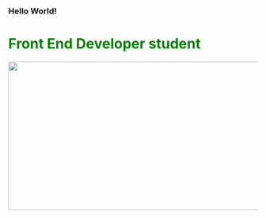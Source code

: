 ### Hello World!
<h1 style="color:green;">Front End Developer student </h1>
<img src="https://user-images.githubusercontent.com/94171464/151562552-39970616-3bd3-4df8-a474-a45c00e58869.gif" width= "1200" height="300">

<!--![Github gif bricks](https://user-images.githubusercontent.com/94171464/151562552-39970616-3bd3-4df8-a474-a45c00e58869.gif)-->
<!--
**emkeke/emkeke** is a ✨ _special_ ✨ repository because its `README.md` (this file) appears on your GitHub profile.

Here are some ideas to get you started:

- 🔭 I’m currently working on ...
- 🌱 I’m currently learning ...
- 👯 I’m looking to collaborate on ...
- 🤔 I’m looking for help with ...
- 💬 Ask me about ...
- 📫 How to reach me: ...
- 😄 Pronouns: ...
- ⚡ Fun fact: ...
-->
